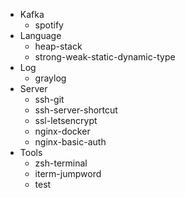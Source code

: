 - Kafka
	- spotify
- Language
	- heap-stack
	- strong-weak-static-dynamic-type
- Log
	- graylog
- Server
	- ssh-git
	- ssh-server-shortcut
	- ssl-letsencrypt
	- nginx-docker
	- nginx-basic-auth
- Tools
	- zsh-terminal
	- iterm-jumpword
	- test
